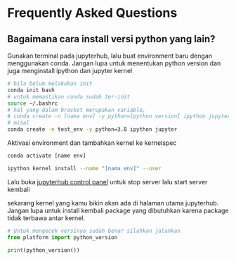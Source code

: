 # Frequently Asked Questions

## Bagaimana cara install versi python yang lain?

Gunakan terminal pada jupyterhub, lalu buat environment baru dengan menggunakan conda. Jangan lupa untuk menentukan python version dan juga menginstall ipython dan jupyter kernel
``` bash
# bila belum melakukan init
conda init bash 
# untuk memastikan conda sudah ter-init
source ~/.bashrc
# hal yang dalam bracket merupakan variable, 
# conda create -n [nama env] -y python=[python version] ipython jupyter
# misal
conda create -n test_env -y python=3.8 ipython jupyter
```

Aktivasi environment dan tambahkan kernel ke kernelspec
``` bash
conda activate [name env]

ipython kernel install --name "[nama env]" --user
```

Lalu buka [jupyterhub control panel](http://167.205.32.108/hub/home) untuk stop server lalu start server kembali

sekarang kernel yang kamu bikin akan ada di halaman utama jupyterhub. Jangan lupa untuk install kembali package yang dibutuhkan karena package tidak terbawa antar kernel.
``` python
# Untuk mengecek versinya sudah benar silahkan jalankan
from platform import python_version

print(python_version())
```
